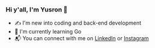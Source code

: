 ### Hi y'all, I'm Yusron 👋

<!--
**hatrnuhn/hatrnuhn** is a ✨ _special_ ✨ repository because its `README.md` (this file) appears on your GitHub profile.

Here are some ideas to get you started:

- 🔭 I’m currently working on ...
- 🌱 I’m currently learning ...
- 👯 I’m looking to collaborate on ...
- 🤔 I’m looking for help with ...
- 💬 Ask me about ...
- 📫 How to reach me: ...
- 😄 Pronouns: ...
- ⚡ Fun fact: ...
-->
- ✍ I'm new into coding and back-end development
- 🦫 I'm currently learning Go
- 📬 You can connect with me on [LinkedIn](https://linkedin.com/in/yusron-na-im-7b1216222/) or [Instagram](https://instagram.com/hatrnuhn)
